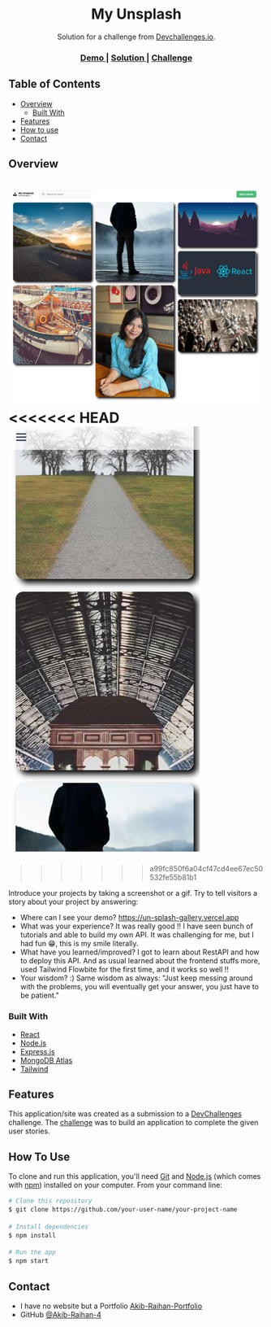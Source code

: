 <!-- Please update value in the {}  -->

<h1 align="center">My Unsplash</h1>

<div align="center">
   Solution for a challenge from  <a href="http://devchallenges.io" target="_blank">Devchallenges.io</a>.
</div>

<div align="center">
  <h3>
    <a href="https://un-splash-gallery.vercel.app">
      Demo
    </a>
    <span> | </span>
    <a href="https://github.com/Akib-Raihan-4/unSplash-Gallery">
      Solution
    </a>
    <span> | </span>
    <a href="https://devchallenges.io/challenges/rYyhwJAxMfES5jNQ9YsP">
      Challenge
    </a>
  </h3>
</div>

<!-- TABLE OF CONTENTS -->

## Table of Contents

- [Overview](#overview)
  - [Built With](#built-with)
- [Features](#features)
- [How to use](#how-to-use)
- [Contact](#contact)


<!-- OVERVIEW -->

## Overview

![screenshot](./public/SS.png)
<<<<<<< HEAD
![screenshot](./public/mvSS.png)
=======
>>>>>>> a99fc850f6a04cf47cd4ee67ec50532fe55b81b1

Introduce your projects by taking a screenshot or a gif. Try to tell visitors a story about your project by answering:

- Where can I see your demo?
https://un-splash-gallery.vercel.app
- What was your experience?
It was really good !! I have seen bunch of tutorials and able to build my own API. It was challenging for me, but I had fun 😁, this is my smile literally.
- What have you learned/improved?
I got to learn about RestAPI and how to deploy this API. And as usual learned about the frontend stuffs more, used Tailwind Flowbite for the first time, and it works so well !!
- Your wisdom? :)
Same wisdom as always: "Just keep messing around with the problems, you will eventually get your answer, you just have to be patient."

### Built With

<!-- This section should list any major frameworks that you built your project using. Here are a few examples.-->

- [React](https://reactjs.org/)
- [Node.js](https://vuejs.org/)
- [Express.js](https://vuejs.org/)
- [MongoDB Atlas](https://vuejs.org/)
- [Tailwind](https://tailwindcss.com/)

## Features

<!-- List the features of your application or follow the template. Don't share the figma file here :) -->

This application/site was created as a submission to a [DevChallenges](https://devchallenges.io/challenges) challenge. The [challenge](https://devchallenges.io/challenges/rYyhwJAxMfES5jNQ9YsP) was to build an application to complete the given user stories.

## How To Use

<!-- Example: -->

To clone and run this application, you'll need [Git](https://git-scm.com) and [Node.js](https://nodejs.org/en/download/) (which comes with [npm](http://npmjs.com)) installed on your computer. From your command line:

```bash
# Clone this repository
$ git clone https://github.com/your-user-name/your-project-name

# Install dependencies
$ npm install

# Run the app
$ npm start
```

## Contact

- I have no website but a Portfolio [Akib-Raihan-Portfolio](https://akib-raihan-portfolio.vercel.app/)
- GitHub [@Akib-Raihan-4](https://github.com/Akib-Raihan-4)
